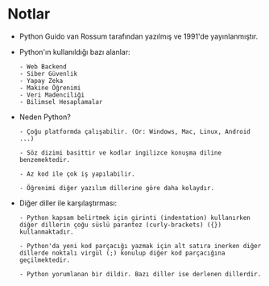 # Notlar

- Python Guido van Rossum tarafından yazılmış ve 1991'de yayınlanmıştır.

- Python'ın kullanıldığı bazı alanlar:
    ```
    - Web Backend
    - Siber Güvenlik
    - Yapay Zeka
    - Makine Öğrenimi
    - Veri Madenciliği
    - Bilimsel Hesaplamalar
    ```

- Neden Python?
    ```
    - Çoğu platformda çalışabilir. (Ör: Windows, Mac, Linux, Android ...)

    - Söz dizimi basittir ve kodlar ingilizce konuşma diline benzemektedir.

    - Az kod ile çok iş yapılabilir.

    - Öğrenimi diğer yazılım dillerine göre daha kolaydır.
    ```

- Diğer diller ile karşılaştırması:
    ```
    - Python kapsam belirtmek için girinti (indentation) kullanırken diğer dillerin çoğu süslü parantez (curly-brackets) ({}) kullanmaktadır.

    - Python'da yeni kod parçacığı yazmak için alt satıra inerken diğer dillerde noktalı virgül (;) konulup diğer kod parçacığına geçilmektedir.

    - Python yorumlanan bir dildir. Bazı diller ise derlenen dillerdir.
    ```


